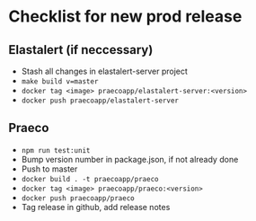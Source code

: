 # Checklist for new prod release

## Elastalert (if neccessary)

- Stash all changes in elastalert-server project
- `make build v=master`
- `docker tag <image> praecoapp/elastalert-server:<version>`
- `docker push praecoapp/elastalert-server`

## Praeco

- `npm run test:unit`
- Bump version number in package.json, if not already done
- Push to master
- `docker build . -t praecoapp/praeco`
- `docker tag <image> praecoapp/praeco:<version>`
- `docker push praecoapp/praeco`
- Tag release in github, add release notes

